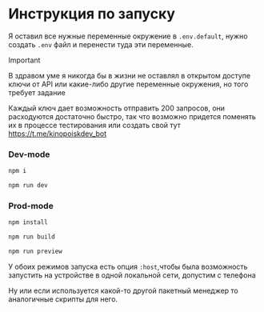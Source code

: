 # Инструкция по запуску

Я оставил все нужные переменные окружение в `.env.default`, нужно создать `.env` файл и перенести туда эти переменные.

> [!IMPORTANT]
>
> В здравом уме я никогда бы в жизни не оставлял в открытом доступе ключи от API или какие-либо другие переменные окружения, но того требует задание

Каждый ключ дает возможность отправить 200 запросов, они расходуются достаточно быстро, так что возможно придется поменять их в процессе тестирования или создать свой тут
https://t.me/kinopoiskdev_bot

### Dev-mode

```sh
npm i
```

```sh
npm run dev
```

### Prod-mode

```sh
npm install
```

```sh
npm run build
```

```sh
npm run preview
```

У обоих режимов запуска есть опция `:host`,чтобы была возможность запустить на устройстве в одной локальной сети, допустим с телефона

Ну или если используется какой-то другой пакетный менеджер то аналогичные скрипты для него.
